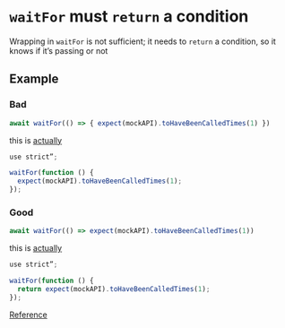 # `waitFor` must `return` a condition

Wrapping in `waitFor` is not sufficient; it needs to `return` a condition, so it knows if it’s passing or not

## Example

### Bad

```ts
await waitFor(() => { expect(mockAPI).toHaveBeenCalledTimes(1) })
```

this is [actually](https://babeljs.io/repl/#?browsers=defaults%2C%20not%20ie%2011%2C%20not%20ie_mob%2011&build=&builtIns=false&corejs=false&spec=false&loose=false&code_lz=O4QwlgLgYg9gTgCgQSgAQF4B8qDeBTADwAc8BjCBAWxlIGsBBABQElkA6CGACRADc8AQnjwA7AMIgANpLwATACphKeAM4IAjMgC-yIA&debug=false&forceAllTransforms=false&shippedProposals=false&circleciRepo=&evaluate=true&fileSize=false&timeTravel=false&sourceType=module&lineWrap=true&presets=env&prettier=true&targets=Node-5&version=7.17.4&externalPlugins=&assumptions=%7B%7D)

```ts
use strict”;

waitFor(function () {
  expect(mockAPI).toHaveBeenCalledTimes(1);
});
```

### Good

```ts
await waitFor(() => expect(mockAPI).toHaveBeenCalledTimes(1))
```

this is [actually](https://babeljs.io/repl/#?browsers=defaults%2C%20not%20ie%2011%2C%20not%20ie_mob%2011&build=&builtIns=false&corejs=false&spec=false&loose=false&code_lz=O4QwlgLgYg9gTgCgQSgAQF4B8qCmAPABxwGMIEBbGYgawEEAFASWQDoIYAJEANxwCEcOAHYBhEABtxOACYAVMORwBnBAEZkyIA&debug=false&forceAllTransforms=false&shippedProposals=false&circleciRepo=&evaluate=true&fileSize=false&timeTravel=false&sourceType=module&lineWrap=true&presets=env&prettier=true&targets=Node-5&version=7.17.4&externalPlugins=&assumptions=%7B%7D)

```ts
use strict”;

waitFor(function () {
  return expect(mockAPI).toHaveBeenCalledTimes(1);
});
```

[Reference](https://github.com/kirkstrobeck/stash/blob/main/style-guide/wait-for-return-expect.md)
